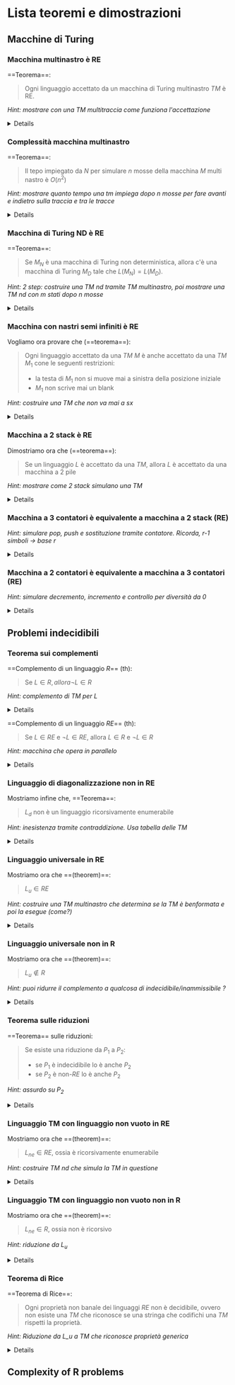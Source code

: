 # Lista teoremi e dimostrazioni

## Macchine di Turing 

### Macchina multinastro è RE

==Teorema==:
>Ogni linguaggio accettato da un macchina di Turing multinastro $TM$ è RE.

*Hint: mostrare con una TM multitraccia come funziona l'accettazione*

<details>
Supponiamo che un linguaggio $L$ sia accettato da una macchina di Turing $M$ a $k$ nastri. Definiamo poi una macchina di Turing mononastro $N$ con $2k$ tracce dove:
- $k$ tracce contengono i nastri di $M$
- le restanti $k$ invece contengono un segno che indica dove la testa del nastro corrispondente in $M$ è piazzata
- un componente del controllo finito memorizza il numero di markers a sinistra della testa 
- un componente del controllo finito memorizza lo stato di $M$
- $k$ componenti del controllo finito memorizzanoil contenuto dei simboli letti

![](../../../static/TCC/multitape_TM_eq.png)

Le mosse di $M$ sono implementate da $N$ nel seguente modo. $N$ visita tutti i $k$ marker che indicano la posizione delle testine di $M$ e salva il simbolo che stanno leggendo. $N$ conosce inoltre lo stato di $M$, quindi sa le mosse che verrebbero eseguite da quest'ultima.
</details>


### Complessità macchina multinastro

==Teorema==:
>Il tepo impiegato da $N$ per simulare $n$ mosse della macchina $M$ multi nastro è $O(n^2)$

*Hint: mostrare quanto tempo una tm impiega dopo n mosse per fare avanti e indietro sulla traccia e tra le tracce*

<details>
Dopo $n$ mosse, non ci sono infatti più di $2n$ celle di distanza tra i markers, quindi sono necessarie al massimo $2n$ mosse per leggere il marker più a destra.
Per tornare a sinistra e cambiare nastro sono invece necessarie $2n + 2k$ mosse.
In totale, per simulare ==una== mossa di $M$ sono necessarie $4n + 2k$ mosse di $N$.

Per $n$ mosse ovviamente questo diventa $O(n^2)$.
</details>

### Macchina di Turing ND è RE

==Teorema==:
>Se $M_N$ è una macchina di Turing non deterministica, allora c'è una macchina di Turing $M_D$ tale che $L(M_N) = L(M_D)$.

*Hint: 2 step: costruire una TM nd tramite TM multinastro, poi mostrare una TM nd con $m$ stati dopo $n$ mosse*

<details>
Possiamo creare $M_D$ come una TM multinastro, dove il primo nastro contiene una sequenza delle descrizioni istantanee di $M_N$ separate da un carattere speciale. Tra questi, c'è ne uno marcato per indicare la ID che si sta leggendo al momento.

Per processare la ID corrente sul primo nastro, la $TM$ $M_D$:
- esamino lo stato e la descrizione istantanea letta, e se lo stato è di accettazione si ferma
- se lo stato non è di accettazione, e la combinazione stato simbolo ha $k$ mosse, allora fa prima una copia della ID sul secondo nastro, poi usandolo come appoggio fa $k$ copie di quella ID dopo l'ultima ID preceduta dal marker sul primo nastro, ognuna modificata secondo una delle $k$ scelte possibili di $M_N$; ritorna infine alla ID corrente, elimina il marker e lo muove sulla prossima ID a destra. 

All'effettivo questa macchina non fa altro che "enumerare" le scelte come fossero nodi di un albero e le esamina con ==una ricerca breadth first==.

![](../../../static/TCC/ntm_emulated.png)

Dobbiamo ora mostrare che $M_D$ accetta sempre se lo fa $M_N$, questo perchè l'altro lato dell'implicazione $\leftarrow$ è provato per costruzione in quanto $M_D$ accetta solo se $M_N$ lo fa.

Supponiamo che sia $m$ il massimo numero di scelte per $M_N$ in ogni configurazione. Quindi, dopo $n$ mosse, $M_N$ può raggiungere al massimo $1 + m + m^2 + \ldots + m^n \leq nm^n$ stati. 
Se $M_N$ entra in uno stato di accettazione in $n$ mosse, una ID accettata sarà esaminata entro $nm^n$ sul secondo nastro di $M_D$.

Infatti solo la ==visita in ampiezza== ci garantisce che visitiamo anche i rami che ci portano ad uno stato di accettazione...la macchina originale potrebbe avere infatti una sequenza che va in loop e se esplorassimo in profondità non finiremmo mai.
</details>

### Macchina con nastri semi infiniti è RE

Vogliamo ora provare che (==teorema==):
> Ogni linguaggio accettato da una $TM$ $M$ è anche accettato da una $TM$ $M_1$ cone le seguenti restrizioni: 
> - la testa di $M_1$ non si muove mai a sinistra della posizione iniziale
> - $M_1$ non scrive mai un blank

*Hint: costruire una TM che non va mai a sx*

<details>
Per soddisfare la ==seconda condizione==, possiamo costruire una $M_2$ dalla $M$ e aggiungere un nuovo simbolo di blank $B_1$. La funzione di transizione $\delta_2$ in $M_2$ è la stessa di $\delta$, ossia ne è una copia, in $M$ ma con i seguenti cambiamenti:
- se $\delta_2(q,X) = (p,B,D)$ allora viene cambiata con $\delta_2(q,X) = (p,B_1,D)$
- $\delta_2(q,B_1) = \delta_2(q,B)$, ovvero la macchina accetta i nuovi blank al posto di quelli vecchi che sono stati già sostituiti.

Per soddisfare invece la condizione 1, si costruisce $M_1$ a partire da $M_2$. 

![](../../../static/TCC/restricted_TM_costr.png)

Le ultime due transizioni servono a gestire il caso particolare in cui si trova a inizio input e quindi bisogna scavallare per evitare che la $TM$ si muova appunto a sinistra.
</details>

### Macchina a 2 stack è RE

Dimostriamo ora che (==teorema==):
> Se un linguaggio $L$ è accettato da una $TM$, allora $L$ è accettato da una macchina a 2 pile

*Hint: mostrare come 2 stack simulano una TM*

<details>
Infatti se $L \in RE$, allora esiste una $TM$ $M$ a un nastro che lo riconosce. 
Per dimostrare il teorema basta mostrare come la macchina a due pile $S$ simuli $M$. Una pila 
conterrà quello che si trova a sinistra della testina e l'altra quello che si trova a destra:
- $S$ inizia con un marker di fine stack, il simbolo *, in ogni stack
- quando legge l'input $w\$$,$S$ copia la stringa nel primo stack, e poi dal primo al secondo
- $S$ entra in uno stato che simula quello iniziale di $M$ e fa una mossa
- se $M$ si trova in uno stato di accettazione, allora $S$ si ferma, altrimenti simula un'altra mossa
  
La doppia copia serve in quanto la stringa, venendo copiata nel primo stack, è capovolta, e poi viene riportata al verso iniziale copiandola nuovamente.

Nel dettaglio, la ==simulazione avviene in questo modo==:
- $S$ conosce ovviamente lo stato di $M$, i.e. $q$, in quanto lo simula nel suo controllo finito
- $S$ conosce anche il simbolo $X$ letto dalla testina di $M$: infatti è quello in cima al secondo stack; se questo contiene solo * allora $M$ era finita su un blank
- $S$ qunidi conosce la prossima mossa di $M$ sapendo $\delta(q,X)$ e cambia il nuovo stato nel controllo finito
- se $\delta_M(q,X) = (p,Y,R)$, allora $S$ *pusha* $Y$ nel primo stack, tranne se questo è vuoto e $Y = B$, e fa *pop* di $X$ dal secondo, tranne se ovviamente $X=$*.
- se $\delta_M(q,X) = (p,Y,L)$, allora $S$ fa *pop* di $Z$ dal primo stack e rimpiazza $X$ nel secondo con $ZY$, tranne se $Z = *$, caso in cui viene *pushato* $BY$.
</details>


### Macchina a 3 contatori è equivalente a macchina a 2 stack (RE)

*Hint: simulare pop, push e sostituzione tramite contatore. Ricorda, r-1 simboli -> base r*

<details>
Per dimostrare il ==primo teorema==, dobbiamo ==simulare due stack con 3 contatori==.
Supponiamo che ci siano $r-1$ simboli di nastro usati dalla stack machine $SC$, identificati con i numeri da 1 a $r-1$. Lo stack $X_1 X_2 \ldots X_n$ in questo modo viene espresso come una sequenza in ==base $r$== del tipo $X_n r^{n-1} + X_{n-1} r^{n-2} + \ldots + X_2 r + X_1$.

Avremo quindi ==2 contatori con all'interno il contenuto dei 2 stack==, uno a testa, mentre il ==terzo sarà usato come supporto== agli altri nelle operazioni di moltiplicazione e divisione per $r$.

![](../../../static/TCC/3_stack_2_equiv.png)

Per effettuare una ==operazione di pop== sostituiremo $i$ con $i / r$ senza considerare il resto. Iniziando con il terzo contatore a 0, riduciamo ripetutamente $i$ di $r$ e incrementiamo il terzo contatore di 1. Quando il contatore che aveva $i$ al suo interno diventa 0 ci fermiamo e poi lo reicrementiamo fino a quando il suo valore diventa quello ora memorizzato nel contatore di supporto, che nel contempo riportiamo a 0.

Per effettuare invece una ==sostituzione==, se $Y > X$ allora andremo a incrementare di $Y - X$, altrimenti a decrementare di $X - Y$ con l'aiuto del 3 counter. 

Per fare una ==operazione di push== su un contatore con $i$ all'interno, rimpiazziamo $i$ con $i r + X$. Inizialmente moltiplichiamo $i$ per $r$ volte, decrementando $i$ e incrementando il terzo contatore di $r$. Quando il contatore originale diventa 0, allora nel terzo abbiamo $i r$. Si copia quindi nel contatore originale, riportando a 0 quello di supproto, e poi si icrementa di $X$.
</details>

### Macchina a 2 contatori è equivalente a macchina a 3 contatori (RE)

*Hint: simulare decremento, incremento e controllo per diversità da 0*

<details>
Per dimostrare invece il ==secondo teorema==, adottiamo una doppia equivalenza. Mostriamo infatti che ==una macchina a 2 contatori è equivalente ad una con 3 contatori==.
Per fare ciò rappresentiamo i 3 contatori originali, $i,j,k$ come un singolo intero contenuto nel primo counter, i.e. $m = 2^i3^j5^k)$. L'altro, come nel caso precedente, farà da supporto.
Ovviamente dovendo simulare una macchina a contatori dovremo simulare l'incremento, il decremento o il check se diverso da 0.

Per simulare ==l'incremento o il decremento==, basta moltiplicare per uno dei tre primi a seconda di quale contatore scegliamo di incrementare. Per farlo, adottiamo la stessa tecnica precedentemente mostrata.

Per controllare se ==un contatore è zero== invece dobbiamo controllare se il contatore è divisibile per il primo corrispondente (i.e. 2 per il contatore $i$). Per fare ciò copiamo $m$ nel secondo contatore usando lo stato finito della $CM$ per ricordare se lo abbiamo, nel caso di $i$, decrementato un numero pari di volte o un numero dispari di volte. Se questa cifra è pari quando $m$ è zero, allora il numero era divisibile per 2. In modo simile possiamo operare per 3 e 5. 
</details>

## Problemi indecidibili

### Teorema sui complementi

==Complemento di un linguaggio $R$== (th):
>Se $L \in R, allora \neg L \in R$

*Hint: complemento di TM per L*

<details>
La dimostrazione è semplice: se abbiamo la garanzia che la $TM$ si fermi per stringhe non nel linguaggio, allora basta "invertirne" il funzionamento per avere unaa $TM$ che opera con $\neg  L$ e abbiamo garanzia che si fermi sempre:
- gli stati di accettazione nella $M$ originale vengono trasformati in stati di non accettazione
- quelli di non accettazione invece ora possono proseguire in uno stato di accettazione con una nuova transizione

![](../../../static/TCC/l_rec_complementary.png)
</details>

==Complemento di un linguaggio $RE$== (th):
>Se $L \in RE$ e $\neg L \in RE$, allora $L \in R$ e $\neg L \in R$

*Hint: macchina che opera in parallelo*

<details>
Anche qui la dimostrazione è semplice: costruiamo una $TM$, $N$, che opera simulando le due $TM$, una che accetta $L(M)$ e uno che accetta il suo complemento, tramite due nastri in parallelo:
- se $w \in L$, allora $M$ accetta e quindi lo fa anche $N$
- se $w \in L$, allora $\neg M$ accetta e quindi $N$ si ferma senza accettare

Quindi $N$ si ferma su tutti gli input, ossia $L = L(M)$ e quindi $L \in R$ (e di conseguenza anche il suo complemento)
</details>

### Linguaggio di diagonalizzazione non in RE

Mostriamo infine che, ==Teorema==:
>$L_d$ non è un linguaggio ricorsivamente enumerabile

*Hint: inesistenza tramite contraddizione. Usa tabella delle TM*

<details>
Supponiamo che $L_d$ sia accettato da qualche $M$, ossia è $L(M)$. Siccome $L_d$ è un linguaggio su {0,1}, deve trovarsi nella lista delle macchine di Turing della tabella costruita precedentemente. Quindi $M = M_i$ per qualche $i$:
- se $w_i \in L_d$, $M_i$ accetta $w_i$, ma per definizione questa allora non si può trovare nel linguaggio di diagonalizzazione (**contraddizione**)
- se $w_i \notin L_d$, allora $M_i$ non la accetta, ma per definizione il linguaggio di diagonalizzazione contiene proprio le stringhe non accettate con indici $M_i, w_i$ uguali (**contraddizione**)  

Quindi la $TM$ definita non può esistere, $L_d \notin RE$ e quindi non esistono $TM$ che lo accettino. Ricordiamo che ==l'inaccettabiità è condizione più forte dell'indecidibilità==.
</details>

### Linguaggio universale in RE

Mostriamo ora che ==(theorem)==:
>$L_u \in RE$ 

*Hint: costruire una TM multinastro che determina se la TM è benformata e poi la esegue (come?)*

<details>
Lo faremo creando un $TM \space U$ che accetta proprio $L_u$.
$U$ è costruita come macchina multinastro:
- il primo contiene le coppie $M,w$
- il secondo simula $M$
- il terzo contiene lo stato simulato di $M$

$U$ ==opera== nel seguente modo:
- se $M$ è un codice per una $TM$ valida copia $w$ nel secondo nastro e simula $M$ 
- altrimenti si ferma senza accettare

Notare che $w$ viene codificata in modo da essere compatabile con la notazione di $M$, ovvero viene mappato 0 con 10 e 1 con 100 etc... Per comodità, come step addizionale, si possono anche raddoppiare, ossia 0 = 1100 e 1 = 110000, in modo tale da semplificare ulteriormente i controlli sulle transizioni.

Continua poi:
- piazzando 0 nella prima cella del nastro e mettendo la testina sulla prima cella del secondo
- simulando un mossa di $M$: se $M$ non ha più transizioni allora $U$ si ferma senza accettare, altrimenti prosegue con la simulazione
- se $M$ entra in uno stato di accettazione allora $U$ si ferma e accetta

La simulazione di una mossa avviene nel seguente modo:
- si muove a sinistra alla ricerca di una transizione t.c. lo stato sia uguale a quello nel terzo nastro e il simbolo sia uguale a quello correntemente letto
- cambia lo stato nel terzo nastro
- cambia il simbolo letto con quello indicato nella transizione e fa uso di un nastro di supporto nel caso in cui questo sia più corto/lungo del precedente
- muove la testina sul secondo nastro a dx o sx sul prossimo bit simulato
</details>

### Linguaggio universale non in R

Mostriamo ora che ==(theorem)==:
> $L_u \notin R$

*Hint: puoi ridurre il complemento a qualcosa di indecidibile/inammissibile ?*

<details>
Per fare ciò mostriamo come sarebbe possibile costruire una macchina che accetta $L_d$ (che non è $RE$) se tale affermazione fosse falsa.

Supponiamo che $L_u \in R$, allora il suo complemento $\neg L \in R$ e deve esiste una $TM$ t.c $\neg L_u = L(M)$. Costuriamo $M_1$:
- dato $w$ in input, lo cambia in $d(w) + 111 + $w$, dove $d(\dot)$ raddoppia la stringa per codificare una $TM$ valida
- $M_1$ simula il comportamento di $M$ su tale stringa e accetta se $M$ accetta, rifiuta se $M$ rifiuta

Ora $M_1$ accetta $w_i$ se e solo se $M_i$ non accetta $w_i$, ossia se $w_i \in L_d$, ma questa è una **contraddizione**. Abbiamo infatti mostrato che non esiste una $TM$ per il linguaggio di diagonalizzazione.
</details>

### Teorema sulle riduzioni

==Teorema== sulle riduzioni:
>Se esiste una riduzione da $P_1$ a $P_2$:
>- se $P_1$ è indecidibile lo è anche $P_2$
>- se $P_2$ è non-$RE$ lo è anche $P_2$

*Hint: assurdo su $P_2$*

<details>
Dimostriamo i due punti teorema:
1. se $P_2$ fosse decidibile, possiamo combinare la riduzione da $P_1$ per fare in modo di costruire una $TM$ che, presa un'istanza di $P_1$, la traduce in una di $P_2$. Questa macchina poi accetterà se $P_1$ accetta, altrimenti non accetterà, in quanto stiamo facendo uso della riduzione. In questo modo abbiamo costruito una macchina che decide $P_1$, ovvero un algoritmo, ma per ipotesi $P_1$ era indecidibile (**contraddizione**);
2. se $P_2$ fosse $RE$, allora possiamo sfruttare di nuovo la riduzione. Se infatti un'istanza del problema (che non può essere accettato da una $TM$) viene dato in input alla $TM$ per $P_2$ dopo essere stato ridotta, questa accetterà se $P_2$ accetta. Ma in questo modo abbiamo costruito una $TM$ che accetta indirettamente istanze di $P_1$, che per ipotesi era non-$RE$. (**contraddizione**)
</details>

### Linguaggio TM con linguaggio non vuoto in RE 

Mostriamo ora che ==(theorem)==:
>$L_{ne} \in RE$, ossia è ricorsivamente enumerabile

*Hint: costruire TM nd che simula la TM in questione*

<details>
La dimostrazione consiste nel creare una $TM$ non-deterministica che accetta $L_{ne}$, che chiameremo $M$:
- $M$ prende il codice per la $TM$ $M_i$ con input
- $M$ "indovina", facendo uso del non-determinismo, una input $w$ per $M_i$
- $M$ poi testa se $M_i$ accetta l'input $w$ simulando la $TM$ del linguaggio universale $U$
- se $U$ accetta allora lo fa anche $M_i$ e di conseguenza $M$ accetta
</details>

### Linguaggio TM con linguaggio non vuoto non in R

Mostriamo ora che ==(theorem)==:
>$L_{ne} \in R$, ossia non è ricorsivo

*Hint: riduzione da $L_u$*

<details>
Dimostrando questo teorema ne verrà ovviamente che $L_e \notin RE$, in quanto se entrambi fossero in $RE$ allora sarebbero anche in $R$. Lo faremo riducendo il linguaggio universale a $L_ne$, ossia mostrando che questo è difficile almeno quanto $L_u$ che sappiamo essere in $RE$.

Costruiamo un algoritmo di riduzione $RED$ che converte un input $(M,w)$ nel codice di una $TM$ $M_1$ tale che $L(M_1) \neq \emptyset$ se e solo se $M$ accetta $w$:
- $M_1$ ignora il suo input $x$, qualsiasi esso sia, e lo reimpiazza con la coppia $(M,w)$
- procede poi simulando la $TM$ del linguaggio universale $U$
- se $U$ accetta, allora $M_1$ accetta

Avremo in output una $TM$ che accetta sempre (qualunque sia l'input) se la coppia $(M,w)$ è accettata da $U$, altrimenti rifiuterà sempre. Avendo compiuto una riduzione,conlcudiamo quindi che $L_{ne}$ è difficile almeno quanto $L_u$ e quindi non si può trovare in $R$.

![](../../../static/TCC/reduction_from_universal_to_nonempty.png)
</details>

### Teorema di Rice

==Teorema di Rice==:
>Ogni proprietà non banale dei linguaggi $RE$ non è decidibile, ovvero non esiste una $TM$ che riconosce se una stringa che codifichi una $TM$ rispetti la proprietà.

*Hint: Riduzione da L_u a TM che riconosce proprietà generica*

<details>
Dimostriamo ora il teorema: sia $P$ una proprietà non banale e supponiamo che il linguaggio vuoto non sia in $P$ - ovvero che ci sia almeno una macchina che riconosce un linguggio con tale proprietà. Sia $L$ tale linguaggio e $L = L(M_L)$. Se riduciamo $L_u$ a $L_p$ proviamo che questo è indecidibile.

![](../../../static/TCC/rice_theorem_proof1.png)

La riduzione prende in input una coppia $(M,w)$ e produce il codice per $M_1$:
- se $M$ accetta $w$, allora $L(M_1) = L$
- altrimenti $L(M_1) = \emptyset$

$M_1$ sarà una macchina a due nastri:
- il primo simula $M$ su input $w$
- il secondo simula $M_L$ su input $x$

E si comporta nel seguente modo:
- simula $M$ su input $w$ con la $TM$ universale
- se $M$ non accetta $w$ non fa nient'altro
- se accetta, allora simula $M_L$ su input $x$

È chiaro che questa modifica può essere scritta sotto forma di un algoritmo, quindi abbiamo effetivamente una riduzione che prova che il generico $L_p$ dove $P$ è una ==proprietà non banale== è difficile almeno quanto $L_u$.

Rimane solo il caso in cui $\emptyset \in P$. Se consideriamo il complemento di $P$, ossia $\neg P$, sappiamo che questo è indecidibile (per il th. di Rice). È facile vedere che se $P$ fosse stato decidibile,  allora lo sarebbe stato anche il suo complemento, che per ipotesi è però indecidibile (**contraddizione**).
</details>

## Complexity of R problems